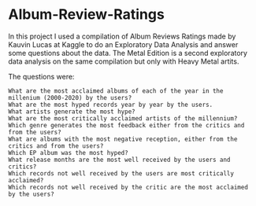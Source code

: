 # Album-Review-Ratings
In this project I used a compilation of Album Reviews Ratings made by Kauvin Lucas at Kaggle to do an Exploratory Data Analysis and answer some questions about the data.
The Metal Edition is a second exploratory data analysis on the same compilation but only with Heavy Metal artits.

The questions were:

    What are the most acclaimed albums of each of the year in the millenium (2000-2020) by the users?
    What are the most hyped records year by year by the users.
    What artists generate the most hype?
    What are the most critically acclaimed artists of the millennium?
    Which genre generates the most feedback either from the critics and from the users?
    What are albums with the most negative reception, either from the critics and from the users?
    Which EP album was the most hyped?
    What release months are the most well received by the users and critics?
    Which records not well received by the users are most critically acclaimed?
    Which records not well received by the critic are the most acclaimed by the users?
